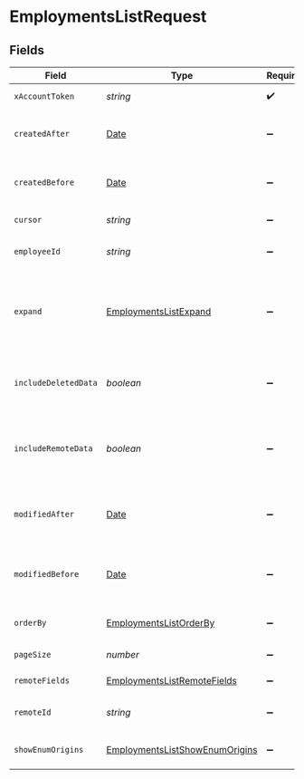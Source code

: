 # EmploymentsListRequest


## Fields

| Field                                                                                                                  | Type                                                                                                                   | Required                                                                                                               | Description                                                                                                            |
| ---------------------------------------------------------------------------------------------------------------------- | ---------------------------------------------------------------------------------------------------------------------- | ---------------------------------------------------------------------------------------------------------------------- | ---------------------------------------------------------------------------------------------------------------------- |
| `xAccountToken`                                                                                                        | *string*                                                                                                               | :heavy_check_mark:                                                                                                     | Token identifying the end user.                                                                                        |
| `createdAfter`                                                                                                         | [Date](https://developer.mozilla.org/en-US/docs/Web/JavaScript/Reference/Global_Objects/Date)                          | :heavy_minus_sign:                                                                                                     | If provided, will only return objects created after this datetime.                                                     |
| `createdBefore`                                                                                                        | [Date](https://developer.mozilla.org/en-US/docs/Web/JavaScript/Reference/Global_Objects/Date)                          | :heavy_minus_sign:                                                                                                     | If provided, will only return objects created before this datetime.                                                    |
| `cursor`                                                                                                               | *string*                                                                                                               | :heavy_minus_sign:                                                                                                     | The pagination cursor value.                                                                                           |
| `employeeId`                                                                                                           | *string*                                                                                                               | :heavy_minus_sign:                                                                                                     | If provided, will only return employments for this employee.                                                           |
| `expand`                                                                                                               | [EmploymentsListExpand](../../models/operations/employmentslistexpand.md)                                              | :heavy_minus_sign:                                                                                                     | Which relations should be returned in expanded form. Multiple relation names should be comma separated without spaces. |
| `includeDeletedData`                                                                                                   | *boolean*                                                                                                              | :heavy_minus_sign:                                                                                                     | Whether to include data that was marked as deleted by third party webhooks.                                            |
| `includeRemoteData`                                                                                                    | *boolean*                                                                                                              | :heavy_minus_sign:                                                                                                     | Whether to include the original data Merge fetched from the third-party to produce these models.                       |
| `modifiedAfter`                                                                                                        | [Date](https://developer.mozilla.org/en-US/docs/Web/JavaScript/Reference/Global_Objects/Date)                          | :heavy_minus_sign:                                                                                                     | If provided, only objects synced by Merge after this date time will be returned.                                       |
| `modifiedBefore`                                                                                                       | [Date](https://developer.mozilla.org/en-US/docs/Web/JavaScript/Reference/Global_Objects/Date)                          | :heavy_minus_sign:                                                                                                     | If provided, only objects synced by Merge before this date time will be returned.                                      |
| `orderBy`                                                                                                              | [EmploymentsListOrderBy](../../models/operations/employmentslistorderby.md)                                            | :heavy_minus_sign:                                                                                                     | Overrides the default ordering for this endpoint.                                                                      |
| `pageSize`                                                                                                             | *number*                                                                                                               | :heavy_minus_sign:                                                                                                     | Number of results to return per page.                                                                                  |
| `remoteFields`                                                                                                         | [EmploymentsListRemoteFields](../../models/operations/employmentslistremotefields.md)                                  | :heavy_minus_sign:                                                                                                     | Deprecated. Use show_enum_origins.                                                                                     |
| `remoteId`                                                                                                             | *string*                                                                                                               | :heavy_minus_sign:                                                                                                     | The API provider's ID for the given object.                                                                            |
| `showEnumOrigins`                                                                                                      | [EmploymentsListShowEnumOrigins](../../models/operations/employmentslistshowenumorigins.md)                            | :heavy_minus_sign:                                                                                                     | Which fields should be returned in non-normalized form.                                                                |